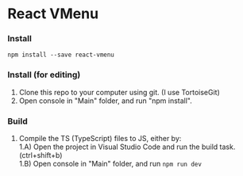 # React VMenu

### Install

```
npm install --save react-vmenu
```

### Install (for editing)

1) Clone this repo to your computer using git. (I use TortoiseGit)  
2) Open console in "Main" folder, and run "npm install".  

### Build

1) Compile the TS (TypeScript) files to JS, either by:  
1.A) Open the project in Visual Studio Code and run the build task. (ctrl+shift+b)  
1.B) Open console in "Main" folder, and run ```npm run dev```  